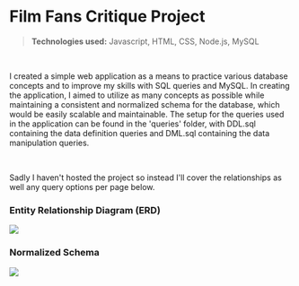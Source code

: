 # Film Fans Critique Project

> **Technologies used:** Javascript, HTML, CSS, Node.js, MySQL

<br>
<p>
  I created a simple web application as a means to practice various database concepts and to improve my skills with SQL queries and MySQL. In creating the application, I   aimed to utilize as many concepts as possible while maintaining a consistent and normalized schema for the database, which would be easily scalable and maintainable.     The setup for the queries used in the application can be found in the 'queries' folder, with DDL.sql containing the data definition queries and DML.sql containing the   data manipulation queries. 
</p>
<br>
<p>
  Sadly I haven't hosted the project so instead I'll cover the relationships as well any query options per page below.
</p>

<h3> Entity Relationship Diagram (ERD) </h3>
<img src= "https://user-images.githubusercontent.com/51865580/214769524-89dce198-ffdd-4690-9eef-e2c929e85fd9.png" data-canonical-src= "https://user-images.githubusercontent.com/51865580/214769524-89dce198-ffdd-4690-9eef-e2c929e85fd9.png" />

<h3> Normalized Schema </h3>
<img src= "https://user-images.githubusercontent.com/51865580/214769539-6d4304dd-abbc-4001-83c1-93128fd63696.png" data-canonical-src= "https://user-images.githubusercontent.com/51865580/214769539-6d4304dd-abbc-4001-83c1-93128fd63696.png" />
